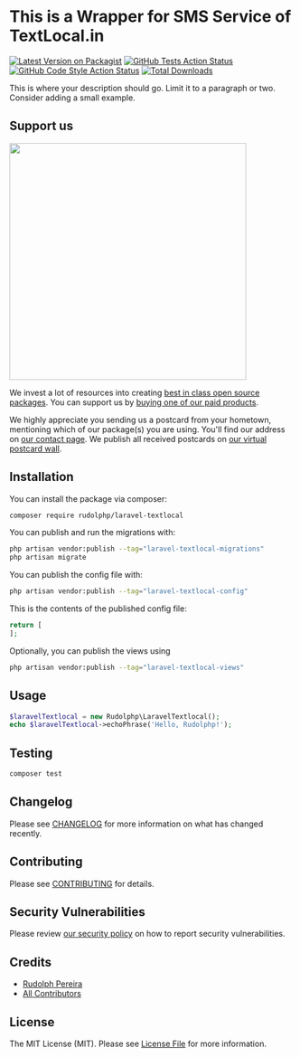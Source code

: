 # This is a Wrapper for SMS Service of TextLocal.in

[![Latest Version on Packagist](https://img.shields.io/packagist/v/rudolphp/laravel-textlocal.svg?style=flat-square)](https://packagist.org/packages/rudolphp/laravel-textlocal)
[![GitHub Tests Action Status](https://img.shields.io/github/workflow/status/rudolphp/laravel-textlocal/run-tests?label=tests)](https://github.com/rudolphp/laravel-textlocal/actions?query=workflow%3Arun-tests+branch%3Amain)
[![GitHub Code Style Action Status](https://img.shields.io/github/workflow/status/rudolphp/laravel-textlocal/Fix%20PHP%20code%20style%20issues?label=code%20style)](https://github.com/rudolphp/laravel-textlocal/actions?query=workflow%3A"Fix+PHP+code+style+issues"+branch%3Amain)
[![Total Downloads](https://img.shields.io/packagist/dt/rudolphp/laravel-textlocal.svg?style=flat-square)](https://packagist.org/packages/rudolphp/laravel-textlocal)

This is where your description should go. Limit it to a paragraph or two. Consider adding a small example.

## Support us

[<img src="https://github-ads.s3.eu-central-1.amazonaws.com/laravel-textlocal.jpg?t=1" width="419px" />](https://spatie.be/github-ad-click/laravel-textlocal)

We invest a lot of resources into creating [best in class open source packages](https://spatie.be/open-source). You can support us by [buying one of our paid products](https://spatie.be/open-source/support-us).

We highly appreciate you sending us a postcard from your hometown, mentioning which of our package(s) you are using. You'll find our address on [our contact page](https://spatie.be/about-us). We publish all received postcards on [our virtual postcard wall](https://spatie.be/open-source/postcards).

## Installation

You can install the package via composer:

```bash
composer require rudolphp/laravel-textlocal
```

You can publish and run the migrations with:

```bash
php artisan vendor:publish --tag="laravel-textlocal-migrations"
php artisan migrate
```

You can publish the config file with:

```bash
php artisan vendor:publish --tag="laravel-textlocal-config"
```

This is the contents of the published config file:

```php
return [
];
```

Optionally, you can publish the views using

```bash
php artisan vendor:publish --tag="laravel-textlocal-views"
```

## Usage

```php
$laravelTextlocal = new Rudolphp\LaravelTextlocal();
echo $laravelTextlocal->echoPhrase('Hello, Rudolphp!');
```

## Testing

```bash
composer test
```

## Changelog

Please see [CHANGELOG](CHANGELOG.md) for more information on what has changed recently.

## Contributing

Please see [CONTRIBUTING](CONTRIBUTING.md) for details.

## Security Vulnerabilities

Please review [our security policy](../../security/policy) on how to report security vulnerabilities.

## Credits

- [Rudolph Pereira](https://github.com/rudolphp)
- [All Contributors](../../contributors)

## License

The MIT License (MIT). Please see [License File](LICENSE.md) for more information.

